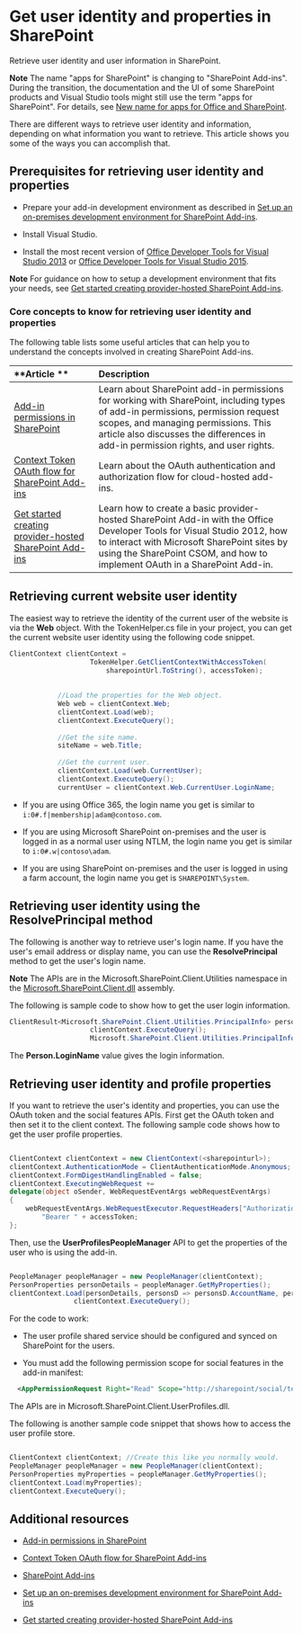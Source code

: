 # Get user identity and properties in SharePoint
Retrieve user identity and user information in SharePoint.
 

 **Note**  The name "apps for SharePoint" is changing to "SharePoint Add-ins". During the transition, the documentation and the UI of some SharePoint products and Visual Studio tools might still use the term "apps for SharePoint". For details, see  [New name for apps for Office and SharePoint](new-name-for-apps-for-sharepoint#bk_newname).
 

There are different ways to retrieve user identity and information, depending on what information you want to retrieve. This article shows you some of the ways you can accomplish that.
 

## Prerequisites for retrieving user identity and properties
<a name="Prereq"> </a>


- Prepare your add-in development environment as described in  [Set up an on-premises development environment for SharePoint Add-ins](set-up-an-on-premises-development-environment-for-sharepoint-add-ins).
    
 
- Install Visual Studio.
    
 
- Install the most recent version of  [Office Developer Tools for Visual Studio 2013](http://aka.ms/OfficeDevToolsForVS2013) or [Office Developer Tools for Visual Studio 2015](http://aka.ms/OfficeDevToolsForVS2015).
    
 

 **Note**  For guidance on how to setup a development environment that fits your needs, see  [Get started creating provider-hosted SharePoint Add-ins](get-started-creating-provider-hosted-sharepoint-add-ins).
 


### Core concepts to know for retrieving user identity and properties

The following table lists some useful articles that can help you to understand the concepts involved in creating SharePoint Add-ins.
 

 


|**Article **|**Description**|
|:-----|:-----|
| [Add-in permissions in SharePoint](add-in-permissions-in-sharepoint-2013)|Learn about SharePoint add-in permissions for working with SharePoint, including types of add-in permissions, permission request scopes, and managing permissions. This article also discusses the differences in add-in permission rights, and user rights.|
| [Context Token OAuth flow for SharePoint Add-ins](context-token-oauth-flow-for-sharepoint-add-ins)|Learn about the OAuth authentication and authorization flow for cloud-hosted add-ins.|
| [Get started creating provider-hosted SharePoint Add-ins](get-started-creating-provider-hosted-sharepoint-add-ins)|Learn how to create a basic provider-hosted SharePoint Add-in with the Office Developer Tools for Visual Studio 2012, how to interact with Microsoft SharePoint sites by using the SharePoint CSOM, and how to implement OAuth in a SharePoint Add-in.|

## Retrieving current website user identity
<a name="WebsiteUserID"> </a>

The easiest way to retrieve the identity of the current user of the website is via the  **Web** object. With the TokenHelper.cs file in your project, you can get the current website user identity using the following code snippet.
 

 

```C#
ClientContext clientContext =
                    TokenHelper.GetClientContextWithAccessToken(
                        sharepointUrl.ToString(), accessToken);
 
 
            //Load the properties for the Web object.
            Web web = clientContext.Web;
            clientContext.Load(web);
            clientContext.ExecuteQuery();
 
            //Get the site name.
            siteName = web.Title;
 
            //Get the current user.
            clientContext.Load(web.CurrentUser);
            clientContext.ExecuteQuery();
            currentUser = clientContext.Web.CurrentUser.LoginName;

```


- If you are using Office 365, the login name you get is similar to  `i:0#.f|membership|adam@contoso.com`.
    
 
- If you are using Microsoft SharePoint on-premises and the user is logged in as a normal user using NTLM, the login name you get is similar to  `i:0#.w|contoso\adam`.
    
 
- If you are using SharePoint on-premises and the user is logged in using a farm account, the login name you get is  `SHAREPOINT\System`.
    
 

## Retrieving user identity using the ResolvePrincipal method
<a name="ResolvePrincipal"> </a>

The following is another way to retrieve user's login name. If you have the user's email address or display name, you can use the  **ResolvePrincipal** method to get the user's login name.
 

 

 **Note**  The APIs are in the Microsoft.SharePoint.Client.Utilities namespace in the  [Microsoft.SharePoint.Client.dll](http://msdn.microsoft.com/en-us/library/microsoft.sharepoint.client.utilities.utility.resolveprincipal.aspx) assembly.
 

The following is sample code to show how to get the user login information.
 

 



```C#
ClientResult<Microsoft.SharePoint.Client.Utilities.PrincipalInfo> persons = Microsoft.SharePoint.Client.Utilities.Utility.ResolvePrincipal(clientContext, clientContext.Web, <email>, Microsoft.SharePoint.Client.Utilities.PrincipalType.User, Microsoft.SharePoint.Client.Utilities.PrincipalSource.All, null, true);
                    clientContext.ExecuteQuery();
                    Microsoft.SharePoint.Client.Utilities.PrincipalInfo person = persons.Value;

```

The  **Person.LoginName** value gives the login information.
 

 

## Retrieving user identity and profile properties
<a name="Profile"> </a>

If you want to retrieve the user's identity and properties, you can use the OAuth token and the social features APIs. First get the OAuth token and then set it to the client context. The following sample code shows how to get the user profile properties.
 

 

```C#

ClientContext clientContext = new ClientContext(<sharepointurl>);
clientContext.AuthenticationMode = ClientAuthenticationMode.Anonymous;
clientContext.FormDigestHandlingEnabled = false;
clientContext.ExecutingWebRequest +=
delegate(object oSender, WebRequestEventArgs webRequestEventArgs)
{                      
    webRequestEventArgs.WebRequestExecutor.RequestHeaders["Authorization"] =
        "Bearer " + accessToken;
};

```

Then, use the  **UserProfilesPeopleManager** API to get the properties of the user who is using the add-in.
 

 



```C#

PeopleManager peopleManager = new PeopleManager(clientContext);
PersonProperties personDetails = peopleManager.GetMyProperties();
clientContext.Load(personDetails, personsD => personsD.AccountName, personsD => personsD.Email,  personsD => personsD.DisplayName);
                clientContext.ExecuteQuery();

```

For the code to work:
 

 

- The user profile shared service should be configured and synced on SharePoint for the users.
    
 
- You must add the following permission scope for social features in the add-in manifest:
    
```XML
  <AppPermissionRequest Right="Read" Scope="http://sharepoint/social/tenant" />

```

The APIs are in Microsoft.SharePoint.Client.UserProfiles.dll.
 

 
The following is another sample code snippet that shows how to access the user profile store.
 

 



```C#

ClientContext clientContext; //Create this like you normally would.               
PeopleManager peopleManager = new PeopleManager(clientContext);
PersonProperties myProperties = peopleManager.GetMyProperties();
clientContext.Load(myProperties);
clientContext.ExecuteQuery();

```


## Additional resources
<a name="AdditionalResources"> </a>


-  [Add-in permissions in SharePoint](add-in-permissions-in-sharepoint-2013)
    
 
-  [Context Token OAuth flow for SharePoint Add-ins](context-token-oauth-flow-for-sharepoint-add-ins)
    
 
-  [SharePoint Add-ins](sharepoint-add-ins)
    
 
-  [Set up an on-premises development environment for SharePoint Add-ins](set-up-an-on-premises-development-environment-for-sharepoint-add-ins)
    
 
-  [Get started creating provider-hosted SharePoint Add-ins](get-started-creating-provider-hosted-sharepoint-add-ins)
    
 

